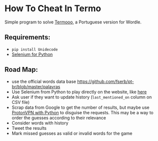 # How To Cheat In Termo

Simple program to solve [Termooo](https://newsbeezer.com/portugaleng/wordle-becomes-viral-and-there-is-already-a-portuguese-version-term-ooo/), a Portuguese version for Wordle.

Requirements: 
----------
+ `pip install Unidecode`
+ [Selenium for Python](https://selenium-python.readthedocs.io/)

Road Map:
-------
+ use the official words data base https://github.com/fserb/pt-br/blob/master/palavras
+ Use Selenium from Python to play directly on the website, like [here](https://stackoverflow.com/questions/30615157/sending-javascript-command-from-python-shell) 
+ Ask user if they want to update history (`last_mentioned_on` column on CSV file)
+ Scrap data from Google to get the number of results, but maybe use [ProtonVPN with Python](https://pypi.org/project/protonvpn-cli/) to disguise the requests. This may be a way to order the guesses according to their relevance
+ Consider words with history
+ Tweet the results
+ Mark missed guesses as valid or invalid words for the game
